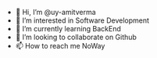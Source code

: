 - 👋 Hi, I’m @uy-amitverma
- 👀 I’m interested in Software Development
- 🌱 I’m currently learning BackEnd
- 💞️ I’m looking to collaborate on Github
- 📫 How to reach me NoWay

<!---
uy-amitverma/uy-amitverma is a ✨ special ✨ repository because its `README.md` (this file) appears on your GitHub profile.
You can click the Preview link to take a look at your changes.
--->
